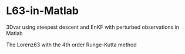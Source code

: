 # L63-in-Matlab
3Dvar using steepest descent and EnKF with perturbed observations in Matlab

The Lorenz63 with the 4th order Runge-Kutta method
